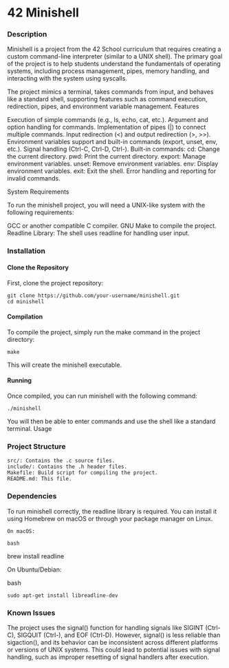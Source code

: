 # 42 Minishell

### Description

Minishell is a project from the 42 School curriculum that requires creating a custom command-line interpreter (similar to a UNIX shell). The primary goal of the project is to help students understand the fundamentals of operating systems, including process management, pipes, memory handling, and interacting with the system using syscalls.

The project mimics a terminal, takes commands from input, and behaves like a standard shell, supporting features such as command execution, redirection, pipes, and environment variable management.
Features

Execution of simple commands (e.g., ls, echo, cat, etc.).
Argument and option handling for commands.
Implementation of pipes (|) to connect multiple commands.
Input redirection (<) and output redirection (>, >>).
Environment variables support and built-in commands (export, unset, env, etc.).
Signal handling (Ctrl-C, Ctrl-D, Ctrl-).
Built-in commands:
    cd: Change the current directory.
    pwd: Print the current directory.
    export: Manage environment variables.
    unset: Remove environment variables.
    env: Display environment variables.
    exit: Exit the shell.
Error handling and reporting for invalid commands.

System Requirements

To run the minishell project, you will need a UNIX-like system with the following requirements:

GCC or another compatible C compiler.
GNU Make to compile the project.
Readline Library: The shell uses readline for handling user input.

### Installation
#### Clone the Repository

First, clone the project repository:


    git clone https://github.com/your-username/minishell.git
    cd minishell

#### Compilation

To compile the project, simply run the make command in the project directory:


    make

This will create the minishell executable.
#### Running

Once compiled, you can run minishell with the following command:


    ./minishell

You will then be able to enter commands and use the shell like a standard terminal.
Usage

### Project Structure

    src/: Contains the .c source files.
    include/: Contains the .h header files.
    Makefile: Build script for compiling the project.
    README.md: This file.

### Dependencies

To run minishell correctly, the readline library is required. You can install it using Homebrew on macOS or through your package manager on Linux.

    On macOS:

    bash

brew install readline

On Ubuntu/Debian:

bash

    sudo apt-get install libreadline-dev

### Known Issues

The project uses the signal() function for handling signals like SIGINT (Ctrl-C), SIGQUIT (Ctrl-), and EOF (Ctrl-D). However, signal() is less reliable than sigaction(), and its behavior can be inconsistent across different platforms or versions of UNIX systems. This could lead to potential issues with signal handling, such as improper resetting of signal handlers after execution.
